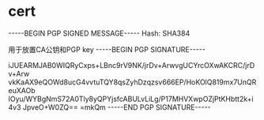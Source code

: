 # cert
-----BEGIN PGP SIGNED MESSAGE-----
Hash: SHA384

用于放置CA公钥和PGP key
-----BEGIN PGP SIGNATURE-----

iJUEARMJAB0WIQRyCxps+LBnc9rV9NK/jrDv+ArwvgUCYrcOXwAKCRC/jrDv+Arw
vkKaAX9eQOWd8ucG4vvtuTQY8qsZyhDzqzsv666EP/HoKOlQ819mx7UnQReuXAOb
IOyu/WYBgNmS72A0Tly8yQPYjsfcABULvLiLg/P17MHVXwpOZjPtKHbtt2k+i4v3
JpveO+W0ZQ==
=mkQm
-----END PGP SIGNATURE-----

